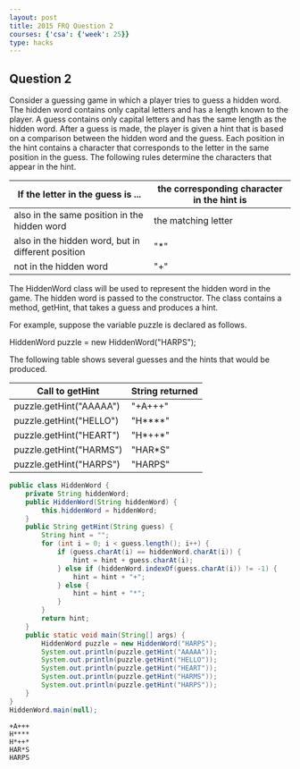 ```yaml
---
layout: post
title: 2015 FRQ Question 2
courses: {'csa': {'week': 25}}
type: hacks
---
```


## Question 2
Consider a guessing game in which a player tries to guess a hidden word. The hidden word contains only capital letters and has a length known to the player. A guess contains only capital letters and has the same length as the hidden word.
After a guess is made, the player is given a hint that is based on a comparison between the hidden word and the guess. Each position in the hint contains a character that corresponds to the letter in the same position in the guess. The following rules determine the characters that appear in the hint.

| If the letter in the guess is ... | the corresponding character in the hint is |
| - | - |
| also in the same position in the hidden word | the matching letter |
| also in the hidden word, but in different position | "*" |
| not in the hidden word | "+" |

The HiddenWord class will be used to represent the hidden word in the game. The hidden word is passed to the constructor. The class contains a method, getHint, that takes a guess and produces a hint.

For example, suppose the variable puzzle is declared as follows.

HiddenWord puzzle = new HiddenWord("HARPS");

The following table shows several guesses and the hints that would be produced.

| Call to getHint | String returned |
| - | - |
| puzzle.getHint("AAAAA") | "+A+++" |
| puzzle.getHint("HELLO") | "H****" |
| puzzle.getHint("HEART") | "H*++*" |
| puzzle.getHint("HARMS") | "HAR*S" |
| puzzle.getHint("HARPS") | "HARPS" |


```java
public class HiddenWord {
    private String hiddenWord;
    public HiddenWord(String hiddenWord) {
        this.hiddenWord = hiddenWord;
    }
    public String getHint(String guess) {
        String hint = "";
        for (int i = 0; i < guess.length(); i++) {
            if (guess.charAt(i) == hiddenWord.charAt(i)) {
                hint = hint + guess.charAt(i);
            } else if (hiddenWord.indexOf(guess.charAt(i)) != -1) {
                hint = hint + "+";
            } else {
                hint = hint + "*";
            }
        }
        return hint;
    }
    public static void main(String[] args) {
        HiddenWord puzzle = new HiddenWord("HARPS");
        System.out.println(puzzle.getHint("AAAAA"));
        System.out.println(puzzle.getHint("HELLO"));
        System.out.println(puzzle.getHint("HEART"));
        System.out.println(puzzle.getHint("HARMS"));
        System.out.println(puzzle.getHint("HARPS"));
    }
}
HiddenWord.main(null);
```

    +A+++
    H****
    H*++*
    HAR*S
    HARPS

